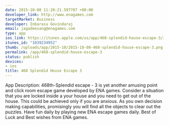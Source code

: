 ```yaml
--- 
date: 2015-10-08 11:20:21.597707 +00:00
developer_link: http://www.enagames.com
targetMarket: Business
developer: Inbarasu Govindaraj
email: jagadeesang@enagames.com
type: app
ios_link: https://itunes.apple.com/us/app/468-splendid-house-escape-3/id1039234952?mt=8
itunes_id: "1039234952"
thumb: /uploads/app/2015-10/2015-10-08-468-splendid-house-escape-3.png
permalink: /app/468-splendid-house-escape-3
status: publish
devices: 
- ios
title: 468 Splendid House Escape 3
---
```


App Description:
     468th-Splendid escape - 3 is yet another amusing point and click room escape game developed by ENA games. Consider a situation that you are locked inside a your house and you need to get out of the house. This could be achieved only if you are anxious. As you own decision making capabilities, promisingly you will  find all the objects to clear out the puzzles. Have fun daily by playing new ENA escape games daily. Best of Luck and Best wishes from ENA games.
